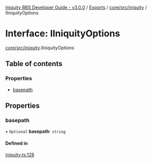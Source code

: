 [Iniquity BBS Developer Guide - v3.0.0](../README.md) / [Exports](../modules.md) / [core/src/iniquity](../modules/core_src_iniquity.md) / IIniquityOptions

# Interface: IIniquityOptions

[core/src/iniquity](../modules/core_src_iniquity.md).IIniquityOptions

## Table of contents

### Properties

- [basepath](core_src_iniquity.IIniquityOptions.md#basepath)

## Properties

### basepath

• `Optional` **basepath**: `string`

#### Defined in

[iniquity.ts:128](https://github.com/iniquitybbs/iniquity/blob/03d7ad1/packages/core/src/iniquity.ts#L128)

